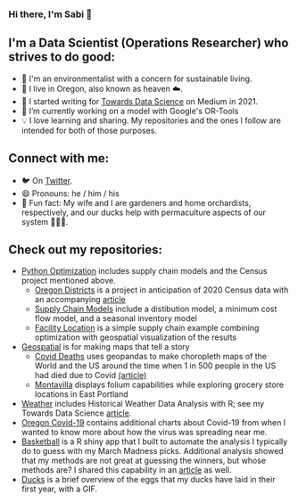 ### Hi there, I'm Sabi 👋

## I'm a Data Scientist (Operations Researcher) who strives to do good: 
- 🌱 I'm an environmentalist with a concern for sustainable living.
- 🌲 I live in Oregon, also known as heaven ☁️.
- 📓 I started writing for [Towards Data Science](https://sabolch-horvat.medium.com/) on Medium in 2021.
- 🔭 I’m currently working on a model with Google's OR-Tools
- 💡 I love learning and sharing. My repositories and the ones I follow are intended for both of those purposes.

## Connect with me: 
- 🐦 On [Twitter](https://twitter.com/tourofdata).
- 😄 Pronouns: he / him / his
- 🌳 Fun fact: My wife and I are gardeners and home orchardists, respectively, and our ducks help with permaculture aspects of our system 🐛🦆🥚.

## Check out my repositories: 
- [Python Optimization](https://github.com/wpbSabi/python_optimization) includes supply chain models and the Census project mentioned above.
  - [Oregon Districts](https://github.com/wpbSabi/python_optimization/tree/main/oregon_districts) is a project in anticipation of 2020 Census data with an accompanying [article](https://towardsdatascience.com/how-to-draw-congressional-districts-in-python-with-linear-programming-b1e33c80bc52)
  - [Supply Chain Models](https://github.com/wpbSabi/python_optimization/tree/main/supply_chain_models) include a distibution model, a minimum cost flow model, and a seasonal inventory model
  - [Facility Location](https://github.com/wpbSabi/python_optimization/tree/main/facility_location) is a simple supply chain example combining optimization with geospatial visualization of the results
- [Geospatial](https://github.com/wpbSabi/geospatial) is for making maps that tell a story
  - [Covid Deaths](https://github.com/wpbSabi/geospatial/tree/main/one_in_covid_deaths) uses geopandas to make choropleth maps of the World and the US around the time when 1 in 500 people in the US had died due to Covid [(article)](https://sabolch-horvat.medium.com/1-in-500-in-the-us-have-died-from-covid-1-in-1700-in-the-world-have-as-of-september-18th-2021-c0de1bf37028)
  - [Montavilla](https://github.com/wpbSabi/geospatial/tree/main/montavilla) displays folium capabilities while exploring grocery store locations in East Portland
- [Weather](https://github.com/wpbSabi/weather) includes Historical Weather Data Analysis with R; see my Towards Data Science [article](https://towardsdatascience.com/democratizing-historical-weather-data-with-r-cc3c76dde7c5).
- [Oregon Covid-19](https://github.com/wpbSabi/oregon-covid-19) contains additional charts about Covid-19 from when I wanted to know more about how the virus was spreading near me.
- [Basketball](https://github.com/wpbSabi/basketball) is a R shiny app that I built to automate the analysis I typically do to guess with my March Madness picks. Additional analysis showed that my methods are not great at guessing the winners, but whose methods are?  I shared this capability in an [article](https://towardsdatascience.com/the-r-shiny-app-i-built-to-streamline-march-madness-predictions-e5e00c3a3691) as well.
- [Ducks](https://github.com/wpbSabi/ducks) is a brief overview of the eggs that my ducks have laid in their first year, with a GIF.

<!--
**wpbSabi/wpbSabi** is a ✨ _special_ ✨ repository because its `README.md` (this file) appears on your GitHub profile.
-->

